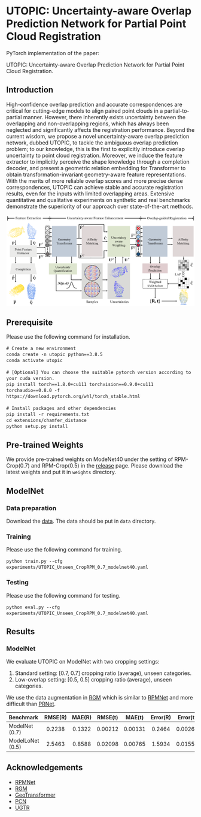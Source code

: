 # UTOPIC: Uncertainty-aware Overlap Prediction Network for Partial Point Cloud Registration

PyTorch implementation of the paper:

UTOPIC: Uncertainty-aware Overlap Prediction Network for Partial Point Cloud Registration.

## Introduction

High-confidence overlap prediction and accurate correspondences are critical for cutting-edge models to align paired point clouds in a partial-to-partial manner. However, there inherently exists uncertainty between the overlapping and non-overlapping regions, which has always been neglected and significantly affects the registration performance. Beyond the current wisdom, we propose a novel uncertainty-aware overlap prediction network, dubbed UTOPIC, to tackle the ambiguous overlap prediction problem; to our knowledge, this is the first to explicitly introduce overlap uncertainty to point cloud registration. Moreover, we induce the feature extractor to implicitly perceive the shape knowledge through a completion decoder, and present a geometric relation embedding for Transformer to obtain transformation-invariant geometry-aware feature representations. With the merits of more reliable overlap scores and more precise dense correspondences, UTOPIC can achieve stable and accurate registration results, even for the inputs with limited overlapping areas. Extensive quantitative and qualitative experiments on synthetic and real benchmarks demonstrate the superiority of our approach over state-of-the-art methods.

![](assets/teaser.png)

## Prerequisite

Please use the following command for installation.

```
# Create a new environment
conda create -n utopic python==3.8.5
conda activate utopic

# [Optional] You can choose the suitable pytorch version according to your cuda version.
pip install torch==1.8.0+cu111 torchvision==0.9.0+cu111 torchaudio==0.8.0 -f https://download.pytorch.org/whl/torch_stable.html

# Install packages and other dependencies
pip install -r requirements.txt
cd extensions/chamfer_distance
python setup.py install
```

## Pre-trained Weights

We provide pre-trained weights on ModeNet40 under the setting of RPM-Crop(0.7) and RPM-Crop(0.5) in the [release]() page. Please download the latest weights and put it in `weights` directory.

## ModelNet

### Data preparation

Download the [data](https://shapenet.cs.stanford.edu/media/modelnet40_ply_hdf5_2048.zip). The data should be put in `data` directory.

### Training

Please use the following command for training.

```
python train.py --cfg experiments/UTOPIC_Unseen_CropRPM_0.7_modelnet40.yaml
```

### Testing

Please use the following command for testing.

```
python eval.py --cfg experiments/UTOPIC_Unseen_CropRPM_0.7_modelnet40.yaml
```

## Results

### ModelNet

We evaluate UTOPIC on ModelNet with two cropping settings:

1. Standard setting: [0.7, 0.7] cropping ratio (average), unseen categories.
2. Low-overlap setting: [0.5, 0.5] cropping ratio (average), unseen categories.

We use the data augmentation in [RGM](https://arxiv.org/abs/2103.04256) which is similar to [RPMNet](https://arxiv.org/abs/2003.13479) and more difficult than [PRNet](https://arxiv.org/abs/1910.12240).

| Benchmark      | RMSE(R) | MAE(R) | RMSE(t) | MAE(t) | Error(R) | Error(t) |
| :------------- | :---: | :---: | :---: | :---: | :---: | :---: |
| ModelNet (0.7)  | 0.2238 | 0.1322 | 0.00212 | 0.00131 | 0.2464 | 0.00264 |
| ModelLoNet (0.5) | 2.5463 | 0.8588 | 0.02098 | 0.00765 | 1.5934 | 0.01555 |


## Acknowledgements

- [RPMNet](https://github.com/yewzijian/RPMNet)
- [RGM](https://github.com/fukexue/RGM)
- [GeoTransformer](https://github.com/qinzheng93/GeoTransformer)
- [PCN](https://github.com/qinglew/PCN-PyTorch)
- [UGTR](https://github.com/fanyang587/UGTR)
